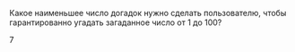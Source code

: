 Какое наименьшее число догадок нужно сделать пользователю, чтобы гарантированно
угадать загаданное число от 1 до 100?

7
